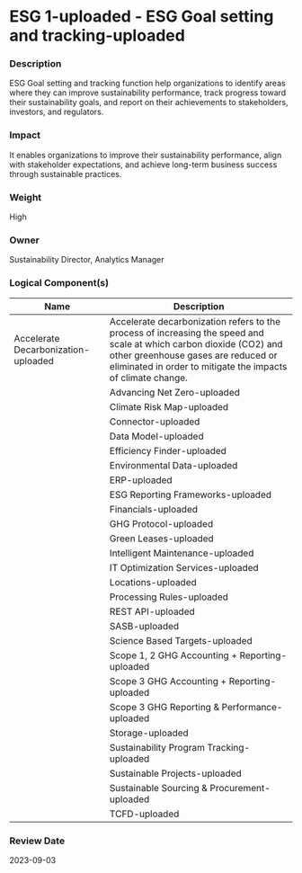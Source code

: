 
#  ESG 1-uploaded - ESG Goal setting and tracking-uploaded



### Description

ESG Goal setting and tracking function help organizations to identify areas where they can improve sustainability performance, track progress toward their sustainability goals, and report on their achievements to stakeholders, investors, and regulators. 




### Impact

It enables organizations to improve their sustainability performance, align with stakeholder expectations, and achieve long-term business success through sustainable practices.




### Weight

High




### Owner

Sustainability Director, Analytics Manager





### Logical Component(s)

| Name | Description |
| --- | --- |
 | Accelerate Decarbonization-uploaded | Accelerate decarbonization refers to the process of increasing the speed and scale at which carbon dioxide (CO2) and other greenhouse gases are reduced or eliminated in order to mitigate the impacts of climate change. <br> |
     | Advancing Net Zero-uploaded | Advancing Net Zero is WorldGBC's global program working towards total sector decarbonization by 2050 |
     | Climate Risk Map-uploaded | A climate risk map is a visual representation of the potential risks and impacts of climate change on a particular region or area. <br> |
     | Connector-uploaded | Connector refers to a device or software that allows different devices or systems to communicate and exchange data with each other. Connectors enable the interoperability of different devices and systems, allowing them to work together and share data over a network.<br> |
     | Data Model-uploaded | A data model is a way of organizing and representing data in a computer system. It defines the structure and relationships between different data pieces and serves as a blueprint for how the data will be stored and accessed.<br> |
     | Efficiency Finder-uploaded | Application to identify and analyze the efficiency of assets within an asset management system. This may include identifying opportunities for improving the performance or efficiency of the asset, as well as identifying potential problems or inefficiencies that could impact its performance.<br> |
     | Environmental Data-uploaded | Environmental data refers to information that is collected about the natural environment and its various components, such as air, water, soil, plants, etc. This data can be collected using various methods, including field observations, remote sensing, and laboratory analysis, and it can be used to understand and monitor the health and functioning of the environment.<br> |
     | ERP-uploaded | Enterprise resource planning (ERP) systems are software platforms that are designed to help organizations manage and integrate their business processes, such as finance, accounting, human resources, procurement, and supply chain management.<br> |
     | ESG Reporting Frameworks-uploaded | ESG (environmental, social, and governance) reporting frameworks are guidelines or standards that organizations can use to report on their environmental, social, and governance performance, risks, and impacts. <br> |
     | Financials-uploaded | Financial include various metrics, such as revenue, profits, expenses, cash flow, assets, liabilities, and equity.  |
     | GHG Protocol-uploaded | GHG Protocol establishes comprehensive global standardized frameworks to measure and manage greenhouse gas (GHG) emissions from private and public sector operations, value chains and mitigation actions. |
     | Green Leases-uploaded | Green leases are leases for commercial or residential properties that include provisions related to environmental sustainability and energy efficiency. These provisions may require the tenant or property owner to take certain actions to reduce their environmental impact, such as using energy-efficient appliances or implementing water conservation measures.<br> |
     | Intelligent Maintenance-uploaded | Application for managing and maintaining assets that use data and analytics to predict when maintenance is needed. This approach is designed to optimize the maintenance schedule for an asset based on its actual condition, rather than following a predetermined schedule or reacting to failures.<br> |
     | IT Optimization Services-uploaded | Maximize the efficiency and sustainability of an organization's I.T. infrastructure and operations. |
     | Locations-uploaded | Location refers to the physical location of devices, sensors, and other assets connected to the network. <br> |
     | Processing Rules-uploaded | Processing rules in data systems refer to the set of instructions or algorithms that are used to manipulate and process data within the system. These rules can be used to perform a wide range of tasks, including data validation, transformation, aggregation, and analysis.<br> |
     | REST API-uploaded | REST API (short for Representational State Transfer Application Programming Interface) is a type of API that allows software applications to communicate with each other over the internet. REST APIs use a standard set of protocols and data formats to exchange information between applications, allowing them to communicate and share data in a consistent and predictable manner.<br> |
     | SASB-uploaded | SASB Standards guide the disclosure of financially material sustainability information by companies to their investors.  |
     | Science Based Targets-uploaded | The Science Based Targets initiative is a collaboration between the CDP, the United Nations Global Compact, World Resources Institute and the World Wide Fund for Nature. Since 2015 more than 1,000 companies have joined the initiative to set a science-based climate target |
     | Scope 1, 2 GHG Accounting + Reporting-uploaded | Scope 1, 2, and 3 GHG (greenhouse gas) emissions are categories used to classify and report the greenhouse gas emissions of an organization. Scope 1 emissions are direct emissions that are under the control of an organization, such as emissions from company-owned vehicles or equipment. Scope 2 emissions are indirect emissions that result from an organization's consumption of purchased electricity, steam, heating, or cooling.<br> |
     | Scope 3 GHG Accounting + Reporting-uploaded | Scope 3 GHG (greenhouse gas) accounting and reporting refers to the measurement, accounting, and reporting of greenhouse gas emissions from sources that are not directly owned or controlled by an organization, but that are related to its activities. <br> |
     | Scope 3 GHG Reporting & Performance-uploaded | Scope 3 GHG (greenhouse gas) reporting and performance refers to the measurement, reporting, and management of greenhouse gas emissions from sources that are not directly owned or controlled by an organization, but that are related to its activities. <br> |
     | Storage-uploaded | Storage refers to the physical or virtual space where data is saved and stored for later use. Storage is an essential part of any data system, enabling it to retain and access data over time.<br> |
     | Sustainability Program Tracking-uploaded | Sustainability program tracking is the process of monitoring and measuring the progress and performance of a sustainability program or initiative. <br> |
     | Sustainable Projects-uploaded | Sustainable projects aim to reduce environmental impacts, such as greenhouse gas emissions or resource consumption, or improve social and economic conditions by creating jobs or improving quality of life.<br> |
     | Sustainable Sourcing & Procurement-uploaded | Sustainable sourcing and procurement refers to the processes and practices used to acquire goods and services in a way that is environmentally, socially, and economically responsible and sustainable over the long term.<br> |
     | TCFD-uploaded | TCFD reporting refers to the practice of reporting on climate-related financial risks and opportunities in accordance with the recommendations of the Task Force on Climate-related Financial Disclosures ( |
    




### Review Date

2023-09-03
